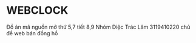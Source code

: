 # WEBCLOCK
Đồ án mã nguồn mở thứ 5,7 tiết 8,9 
Nhóm Diệc Trác Lâm 3119410220 chủ đề web bán đồng hồ

